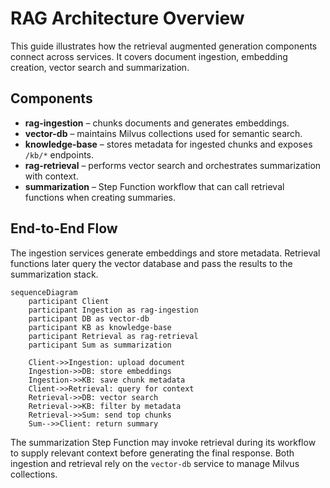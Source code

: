 # RAG Architecture Overview

This guide illustrates how the retrieval augmented generation components connect across services. It covers document ingestion, embedding creation, vector search and summarization.

## Components

- **rag-ingestion** – chunks documents and generates embeddings.
- **vector-db** – maintains Milvus collections used for semantic search.
- **knowledge-base** – stores metadata for ingested chunks and exposes `/kb/*` endpoints.
- **rag-retrieval** – performs vector search and orchestrates summarization with context.
- **summarization** – Step Function workflow that can call retrieval functions when creating summaries.

## End-to-End Flow

The ingestion services generate embeddings and store metadata. Retrieval functions later query the vector database and pass the results to the summarization stack.

```mermaid
sequenceDiagram
    participant Client
    participant Ingestion as rag-ingestion
    participant DB as vector-db
    participant KB as knowledge-base
    participant Retrieval as rag-retrieval
    participant Sum as summarization

    Client->>Ingestion: upload document
    Ingestion->>DB: store embeddings
    Ingestion->>KB: save chunk metadata
    Client->>Retrieval: query for context
    Retrieval->>DB: vector search
    Retrieval->>KB: filter by metadata
    Retrieval->>Sum: send top chunks
    Sum-->>Client: return summary
```

The summarization Step Function may invoke retrieval during its workflow to supply relevant context before generating the final response. Both ingestion and retrieval rely on the `vector-db` service to manage Milvus collections.
